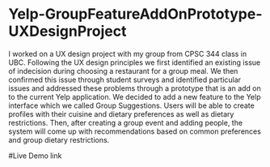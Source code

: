 # Yelp-GroupFeatureAddOnPrototype-UXDesignProject
I worked on a UX design project with my group from CPSC 344 class in UBC. Following the UX design principles we first identified an existing issue of indecision during choosing a restaurant for a group meal. We then confirmed this issue through student surveys and identified particular issues and addressed these problems through a prototype that is an add on to the current Yelp application.  We decided to add a new feature to the Yelp interface which we called Group Suggestions. Users will be able to create profiles with their cuisine and dietary preferences as well as dietary restrictions. Then, after creating a group event and adding people, the system will come up with recommendations based on common preferences and group dietary restrictions.

#Live Demo link
